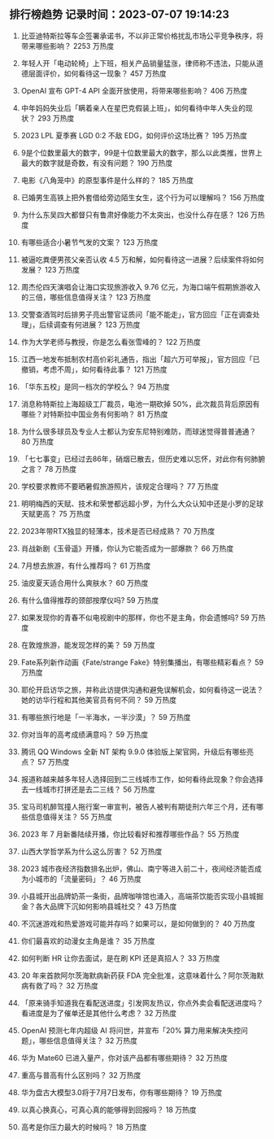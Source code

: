 
## 排行榜趋势 记录时间：2023-07-07 19:14:23
  
  1. 比亚迪特斯拉等车企签署承诺书，不以非正常价格扰乱市场公平竞争秩序，将带来哪些影响？ 2253 万热度
    
  2. 年轻人开「电动轮椅」上下班，相关产品销量猛涨，律师称不违法，只能从道德层面评价，如何看待这一现象？ 457 万热度
    
  3. OpenAI 宣布 GPT-4 API 全面开放使用，将带来哪些影响？ 406 万热度
    
  4. 中年妈妈失业后「瞒着亲人在星巴克假装上班」，如何看待中年人失业的现状？ 293 万热度
    
  5. 2023 LPL 夏季赛 LGD 0:2 不敌 EDG，如何评价这场比赛？ 195 万热度
    
  6. 9是个位数里最大的数字，99是十位数里最大的数字，那么以此类推，世界上最大的数字就是奇数，有没有问题？ 190 万热度
    
  7. 电影《八角笼中》的原型事件是什么样的？ 185 万热度
    
  8. 已婚男生高铁上把外套借给旁边陌生女生，这个行为可以理解吗？ 156 万热度
    
  9. 为什么东吴四大都督只有鲁肃好像能力不太突出，也没什么存在感？ 126 万热度
    
  10. 有哪些适合小暑节气发的文案？ 123 万热度
    
  11. 被逼吃粪便男孩父亲否认收 4.5 万和解，如何看待这一进展？后续案件将如何发展？ 123 万热度
    
  12. 周杰伦四天演唱会让海口实现旅游收入 9.76 亿元，为海口端午假期旅游收入的三倍，哪些信息值得关注？ 123 万热度
    
  13. 交警查酒驾时后排男子亮出警官证质问「能不能走」，官方回应「正在调查处理」，后续调查有何进展？ 123 万热度
    
  14. 作为大学老师与教授，你是怎么看张雪峰的？ 122 万热度
    
  15. 江西一地发布抵制农村高价彩礼通告，指出「超六万可举报」，官方回应「已撤销，考虑不周」，如何看待此事？ 121 万热度
    
  16. 「华东五校」是同一档次的学校么？ 94 万热度
    
  17. 消息称特斯拉上海超级工厂裁员，电池一期砍掉 50%，此次裁员背后原因有哪些？对特斯拉中国业务有何影响？ 81 万热度
    
  18. 为什么很多球员及专业人士都认为安东尼特别难防，而球迷觉得普普通通？ 80 万热度
    
  19. 「七七事变」已经过去86年，硝烟已散去，但历史难以忘怀，对此你有何肺腑之言？ 78 万热度
    
  20. 学校要求教师不要晒暑假旅游照片，该规定合理吗？ 77 万热度
    
  21. 明明梅西的天赋、技术和荣誉都远超小罗，为什么大众认知中还是小罗的足球天赋更高？ 75 万热度
    
  22. 2023年带RTX独显的轻薄本，技术是否已经成熟？ 70 万热度
    
  23. 肖战新剧《玉骨遥》开播，你认为它能否成为一部爆款？ 66 万热度
    
  24. 7月想去旅游，有什么推荐吗？ 61 万热度
    
  25. 油皮夏天适合用什么爽肤水？ 60 万热度
    
  26. 有什么值得推荐的颈部按摩仪吗? 59 万热度
    
  27. 如果发现你的青春不似电视剧中的那样，你也不是主角，你会遗憾吗? 59 万热度
    
  28. 在敦煌旅游，能发现怎样的美？ 59 万热度
    
  29. Fate系列新作动画《Fate/strange Fake》特别集播出，有哪些精彩看点？ 59 万热度
    
  30. 耶伦开启访华之旅，并称此访提供沟通和避免误解机会，如何看待这一说法？她的访华行程和其他美官员有何不同？ 59 万热度
    
  31. 有哪些旅行地是「一半海水，一半沙漠」？ 59 万热度
    
  32. 你对当年的高考成绩满意吗？ 59 万热度
    
  33. 腾讯 QQ Windows 全新 NT 架构 9.9.0 体验版上架官网，升级后有哪些亮点？ 57 万热度
    
  34. 报道称越来越多年轻人选择回到二三线城市工作，如何看待此现象？你会选择去一线城市打拼还是去二三线？ 56 万热度
    
  35. 宝马司机醉驾撞人拖行案一审宣判，被告人被判有期徒刑六年三个月，还有哪些信息值得关注？ 55 万热度
    
  36. 2023 年 7 月新番陆续开播，你比较看好和推荐哪些作品？ 55 万热度
    
  37. 山西大学哲学系为什么这么厉害？ 52 万热度
    
  38. 2023 城市夜经济指数排名出炉，佛山、南宁等进入前二十，夜间经济能否成为小城市的「流量密码」？ 46 万热度
    
  39. 小县城开出品牌奶茶一条街，品牌咖啡馆也涌入，高端茶饮能否实现小县城掘金？各大品牌下沉如何影响县城社交？ 43 万热度
    
  40. 不沉迷游戏和热爱游戏可能并存吗？如果可以，是如何做到的？ 40 万热度
    
  41. 你们最喜欢的动漫女主角是谁？ 35 万热度
    
  42. 如何判断 HR 让你去面试，是在刷 KPI 还是真招人？ 33 万热度
    
  43. 20 年来首款阿尔茨海默病新药获 FDA 完全批准，这意味着什么？阿尔茨海默病有救了吗？ 32 万热度
    
  44. 「原来骑手知道我在看配送进度」引发网友热议，你点外卖会看配送进度吗？看进度是为了催单还是其他什么考虑？ 32 万热度
    
  45. OpenAI 预测七年内超级 AI 将问世，并宣布「20% 算力用来解决失控问题」，哪些信息值得关注？ 32 万热度
    
  46. 华为 Mate60 已进入量产，你对该产品都有哪些期待？ 32 万热度
    
  47. 重高与普高有什么区别吗？ 32 万热度
    
  48. 华为盘古大模型3.0将于7月7日发布，你有哪些期待？ 19 万热度
    
  49. 以真心换真心，可真心真的能够得到回报吗？ 18 万热度
    
  50. 高考是你压力最大的时候吗？ 18 万热度
    